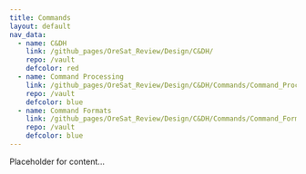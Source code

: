 ```yaml
---
title: Commands
layout: default
nav_data:
  - name: C&DH
    link: /github_pages/OreSat_Review/Design/C&DH/
    repo: /vault
    defcolor: red
  - name: Command Processing
    link: /github_pages/OreSat_Review/Design/C&DH/Commands/Command_Processing/
    repo: /vault
    defcolor: blue
  - name: Command Formats
    link: /github_pages/OreSat_Review/Design/C&DH/Commands/Command_Formats/
    repo: /vault
    defcolor: blue
---
```



Placeholder for content...
